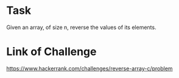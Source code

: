 # Task

Given an array, of size n, reverse the values of its elements.

# Link of Challenge

https://www.hackerrank.com/challenges/reverse-array-c/problem